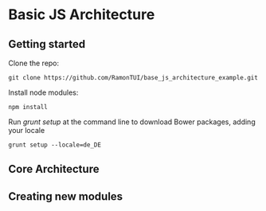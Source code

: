 # Basic JS Architecture

## Getting started

Clone the repo:

```
git clone https://github.com/RamonTUI/base_js_architecture_example.git
```

Install node modules:

```
npm install
```

Run *grunt setup* at the command line to download Bower packages, adding your locale 

```
grunt setup --locale=de_DE
```


## Core Architecture

## Creating new modules

